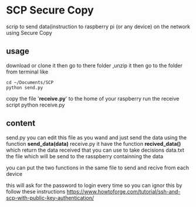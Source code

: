 # SCP Secure Copy

scrip to send data(instruction to raspberry pi (or any device) on the  network using Secure Copy

## usage

download or clone it then go to there folder ,unzip it then go to the folder from terminal like

    cd ~/Documents/SCP
    python send.py

copy the file '**receive.py**' to the home of your raspberry
run the receive script
    python receive.py

## content

send.py you can edit this file as you wand and just send the data using the function **send_data(data)**
receive.py it have the function **recived_data()** which return the data received that you can use to take decisions 
data.txt the file which will be send to the rasspberry containning the data

you can put the two functions in the same file to send and recive from each device

this will ask for the password to login every time so you can ignor this by follow these instructions
https://www.howtoforge.com/tutorial/ssh-and-scp-with-public-key-authentication/
